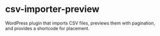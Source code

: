 # csv-importer-preview
WordPress plugin that imports CSV files, previews them with pagination, and provides a shortcode for placement.
